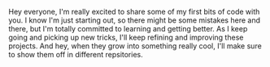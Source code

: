 Hey everyone, I'm really excited to share some of my first bits of code with you. I know I'm just starting out, so there might be some mistakes here and there, but I'm totally committed to learning and getting better. As I keep going and picking up new tricks, I'll keep refining and improving these projects. And hey, when they grow into something really cool, I'll make sure to show them off in different repsitories.
